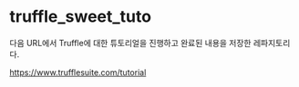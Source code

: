 # truffle_sweet_tuto

다음 URL에서 Truffle에 대한 튜토리얼을 진행하고 완료된 내용을 저장한 레파지토리다.

https://www.trufflesuite.com/tutorial
